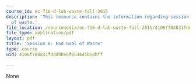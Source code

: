 ```yaml
---
course_id: ec-716-d-lab-waste-fall-2015
description: 'This resource contains the information regarding session 6: End goal
  of waste.'
file_location: /coursemedia/ec-716-d-lab-waste-fall-2015/4106f784831fddd9be6f053441b50bff_MITEC_716F15_Session6.pdf
file_type: application/pdf
layout: pdf
title: 'Session 6: End Goal of Waste'
type: course
uid: 4106f784831fddd9be6f053441b50bff

---
```

None